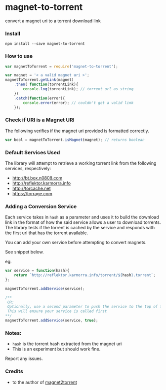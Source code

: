 # magnet-to-torrent
convert a magnet uri to a torrent download link

### Install

```shell
npm install --save magnet-to-torrent
```
### How to use

```javascript
var magnetToTorrent = require('magnet-to-torrent');

var magnet = '< a valid magnet uri >';
magnetToTorrent.getLink(magnet)
    .then( function(torrentLink){
        console.log(torrentLink); // torrent url as string
    })
    .catch(function(error){
        console.error(error); // couldn't get a valid link
    });
```

### Check if URI is a Magnet URI

The following verifies if the magnet uri provided is formatted correctly.

```javascript
var bool = magnetToTorrent.isMagnet(magnet); // returns boolean
```

### Default Services Used

The library will attempt to retrieve a working torrent link from the following services, respectively:

- http://bt.box.n0808.com
- http://reflektor.karmorra.info
- http://torcache.net
- https://torrage.com

### Adding a Conversion Service

Each service takes in `hash` as a parameter and uses it to build the download link in the
format of how the said service allows a user to download torrents.
The library tests if the torrent is cached by the service and responds
with the first url that has the torrent available.

You can add your own service before attempting to convert magnets.

See snippet below.

eg.
```javascript
var service = function(hash){
    return `http://reflektor.karmorra.info/torrent/${hash}.torrent`;
};

magnetToTorrent.addService(service);

/**
 OR:
 Optionally, use a second parameter to push the service to the top of the stack
 This will ensure your service is called first
**/
magnetToTorrent.addService(service, true);
```

### Notes:

- `hash` is the torrent hash extracted from the magnet uri
- This is an experiment but should work fine.

Report any issues.


### Credits

- to the author of [magnet2torrent](https://www.npmjs.com/package/magnet2torrent)

